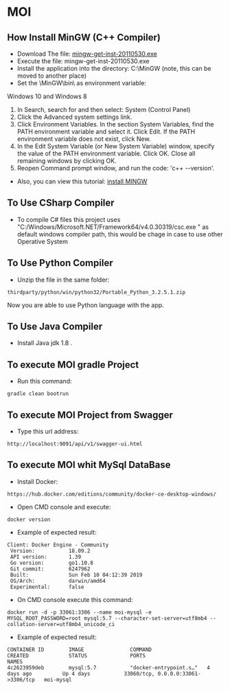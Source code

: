 # MOI
## How Install MinGW (C++ Compiler)
-	Download The file:
[mingw-get-inst-20110530.exe](www.rose-hulman.edu/class/csse/binaries/MinGW/mingw-get-inst-20110530.exe)
-	Execute the file: mingw-get-inst-20110530.exe
-	Install the application into the directory: C:\MinGW (note, this can be moved to another place)
-	Set the \MinGW\bin\ as environment variable:

Windows 10 and Windows 8
  1.	In Search, search for and then select: System (Control Panel)
  2.	Click the Advanced system settings link.
  3.	Click Environment Variables. In the section System Variables, find the PATH environment variable and select it. Click Edit. If the PATH environment variable does not exist, click New.
  4.	In the Edit System Variable (or New System Variable) window, specify the value of the PATH environment variable. Click OK. Close all remaining windows by clicking OK.
  5.	Reopen Command prompt window, and run the code: 'c++ --version'.
  
-	Also, you can view this tutorial: [install MINGW](https://youtu.be/bhxqI6xmsuA)


## To Use CSharp Compiler
-	To compile C# files this project uses "C:/Windows/Microsoft.NET/Framework64/v4.0.30319/csc.exe " as default windows compiler path, this would be chage in case to use other Operative System  

## To Use Python Compiler
- Unzip the file in the same folder:
```
thirdparty/python/win/python32/Portable_Python_3.2.5.1.zip
```
Now you are able to use Python language with the app.

## To Use Java Compiler
- Install Java jdk 1.8 .

## To execute MOI gradle Project
- Run this command: 
```
gradle clean bootrun
```
## To execute MOI Project from Swagger
- Type this url address:
```
http://localhost:9091/api/v1/swagger-ui.html
```
## To execute MOI whit MySql DataBase
- Install Docker:
```
https://hub.docker.com/editions/community/docker-ce-desktop-windows/
```
- Open CMD console and execute:
```
docker version
```
- Example of expected result:
```
Client: Docker Engine - Community
 Version:           18.09.2
 API version:       1.39
 Go version:        go1.10.8
 Git commit:        6247962
 Built:             Sun Feb 10 04:12:39 2019
 OS/Arch:           darwin/amd64
 Experimental:      false
 ```
- On CMD console execute this command:
```
docker run -d -p 33061:3306 --name moi-mysql -e MYSQL_ROOT_PASSWORD=root mysql:5.7 --character-set-server=utf8mb4 --collation-server=utf8mb4_unicode_ci
```
- Example of expected result:
```
CONTAINER ID        IMAGE               COMMAND                  CREATED             STATUS              PORTS                                NAMES
4c2623959deb        mysql:5.7           "docker-entrypoint.s…"   4 days ago          Up 4 days           33060/tcp, 0.0.0.0:33061->3306/tcp   moi-mysql
```